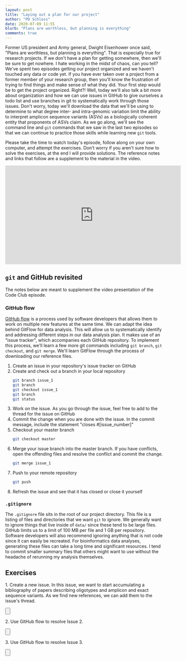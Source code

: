```yaml
---
layout: post
title: "Laying out a plan for our project"
author: "PD Schloss"
date: 2020-07-09 11:55
blurb: "Plans are worthless, but planning is everything"
comments: true
---
```


Former US president and Army general, Dwight Eisenhower once said, "Plans are worthless, but planning is everything". That is especially true for research projects. If we don't have a plan for getting somewhere, then we'll be sure to get nowhere. I hate working in the midst of chaos, can you tell? We've spent two episodes getting our project organized and we haven't touched any data or code yet. If you have ever taken over a project from a former member of your research group, then you'll know the frustration of trying to find things and make sense of what they did. Your first step would be to get the project organized. Right?! Well, today we'll also talk a bit more about organization and how we can use issues in GitHub to give ourselves a todo list and use branches in git to systematically work through those issues. Don't worry, today we'll download the data that we'll be using to determine to what degree inter- and intra-genomic variation limit the ability to interpret amplicon sequence variants (ASVs) as a biologically coherent entity that proponents of ASVs claim. As we go along, we'll see the command line and `git` commands that we saw in the last two episodes so that we can continue to practice those skills while learning new `git` tools.

Please take the time to watch today's episode, follow along on your own computer, and attempt the exercises. Don't worry if you aren't sure how to solve the exercises, at the end I will provide solutions. The reference notes and links that follow are a supplement to the material in the video.

<iframe style="margin: 0 auto;display:block;" width="560" height="315" src="https://www.youtube.com/embed/O4he8SUdP1U" frameborder="0" allow="accelerometer; autoplay; encrypted-media; gyroscope; picture-in-picture" allowfullscreen></iframe>

## `git` and GitHub revisited
The notes below are meant to supplement the video presentation of the Code Club episode.


### GitHub flow
[GitHub flow](https://guides.github.com/introduction/flow/) is a process used by software developers that allows them to work on multiple new features at the same time. We can adapt the idea behind GitFlow for data analysis. This will allow us to systematically identify and addressing different steps in our data analysis plan. It makes use of an "issue tracker", which accompanies each GitHub repository. To implement this process, we'll learn a few more git commands including `git branch`, `git checkout`, and `git merge`. We'll learn GitFlow through the process of downloading our reference files.

1. Create an issue in your repository's issue tracker on GitHub
2. Create and check out a branch in your local repository
	```bash
	git branch issue_1
	git branch
	git checkout issue_1
	git branch
	git status
	```
3. Work on the issue. As you go through the issue, feel free to add to the thread for the issue on GitHub
4. Commit the change when you are done with the issue. In the commit message, include the statement "closes #[issue_number]"
5. Checkout your master branch
	```bash
	git checkout master
	```
6. Merge your issue branch into the master branch. If you have conflicts, open the offending files and resolve the conflict and commit the change.
	```bash
	git merge issue_1
	```
7. Push to your remote repository
	```bash
	git push
	```
8. Refresh the issue and see that it has closed or close it yourself



### `.gitignore`

The `.gitignore` file sits in the root of our project directory. This file is a listing of files and directories that we want `git` to ignore. We generally want to ignore things that live inside of `data/` since these tend to be large files. GitHub limits us to a limit of 100 MB per file and 1 GB per repository. Software developers will also recommend ignoring anything that is not code since it can easily be recreated. For bioinformatics data analyses, generating these files can take a long time and significant resources. I tend to commit smaller summary files that others might want to use without the headache of rerunning my analysis themselves.


## Exercises

1\. Create a new issue. In this issue, we want to start accumulating a bibliography of papers describing oligotypes and amplicon and exact sequence variants. As we find new references, we can add them to the issue's thread.

<input type="button" class="hideshow">
<div markdown="1" style="display:none;">
* Huse SLP: https://www.ncbi.nlm.nih.gov/pmc/articles/PMC2909393/
* Eren Oligotyping: https://www.ncbi.nlm.nih.gov/pmc/articles/PMC3864673/
* Callahan: https://www.ncbi.nlm.nih.gov/pmc/articles/PMC5702726/
* Fierer heterogeneity: http://fiererlab.org/2017/10/09/intragenomic-heterogeneity-and-its-implications-for-esvs/
* Fierer lumping/splitting: http://fiererlab.org/2017/05/02/lumping-versus-splitting-is-it-time-for-microbial-ecologists-to-abandon-otus/
* Sun heterogeneity: https://aem.asm.org/content/79/19/5962.abstract
* dada2
* unoise
* deblur
* pre.cluster
</div>


2\. Use GitHub flow to resolve Issue 2.

<input type="button" class="hideshow">
<div markdown="1" style="display:none;">
* Do the following:
	```BASH
	git branch issue_2
	git checkout issue_2
	git branch
	```
* Go to https://mothur.org/wiki/silva_reference_files/ and download Release 138's "recreated SEED database"
* Decompress file and move it to `data/references/` directory
* Put previous two bullet points into `data/references/README.md` file
* Add `data/references/` to `.gitignore`
* Do the following
	```bash
	git status
	git add
	git status
	git commit
	git checkout master
	git merge issue_2
	git push
	```
* Refresh issue
</div>


3\. Use GitHub flow to resolve Issue 3.

<input type="button" class="hideshow">
<div markdown="1" style="display:none;">
* Do the following:
	```BASH
	git branch issue_3
	git checkout issue_3
	git branch
	```
* Go to https://github.com/mothur/mothur/releases/latest and download `Mothur.OSX-10.13.zip`
* Decompress file and move it to `code/` directory
* Put previous two bullet points into `code/README.md` file
* Add a line to `README.md` that `mothur v.1.44.1` is a dependency
* Add `code/mothur` to `.gitignore`
* Do the following
	```bash
	git status
	git add
	git status
	git commit
	git checkout master
	git merge issue_3
	git push
	```
* Refresh issue
</div>
